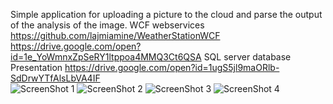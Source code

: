 Simple application for uploading a picture to the cloud and parse the output of the analysis of the image.
WCF webservices https://github.com/lajmiamine/WeatherStationWCF <br />
https://drive.google.com/open?id=1e_YoWmnxZpSeRY1ltppoa4MMQ3Ct6QSA
SQL server database  <br/>
Presentation https://drive.google.com/open?id=1ugS5jl9maORlb-SdDrwYTfAlsLbVA4IF <br />
![ScreenShot 1](https://i.imgur.com/6mrzQzAl.png)
![ScreenShot 2](https://i.imgur.com/4v0GdhCl.png)
![ScreenShot 3](https://i.imgur.com/HFQmlGJl.png)
![ScreenShot 4](https://i.imgur.com/MWxr0yAl.png)
